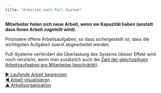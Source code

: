 ```yaml
---
title: "Arbeiten nach Pull-System"
---
```



**Mitarbeiter holen sich neue Arbeit, wenn sie Kapazität haben (anstatt dass ihnen Arbeit zugeteilt wird).**

Priorisiere offene Arbeitsaufgaben, so dass sichergestellt ist, dass die wichtigsten Aufgaben zuerst abgearbeitet werden.

Pull-Systeme verhindert die Überlastung des Systems (dieser Effekt wird noch verstärkt, wenn man zusätzlich auch die [Zahl der gleichzeitigen Arbeitsaufgaben pro Mitarbeiter beschränkt](limit-work-in-progress.html)).

[&#9654; Laufende Arbeit begrenzen](limit-work-in-progress.html)<br/>[&#9664; Arbeit visualisieren](visualize-work.html)<br/>[&#9650; Arbeitsorganisation](organizing-work.html)

